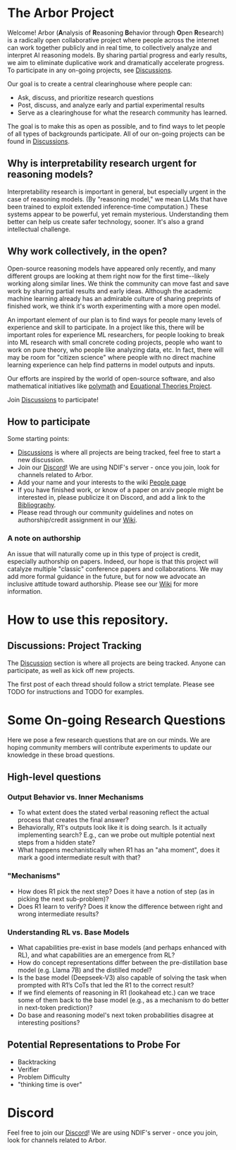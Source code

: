 # The Arbor Project

Welcome! 
Arbor (**A**nalysis of **R**easoning **B**ehavior through **O**pen **R**esearch)  is a radically open collaborative project where people across the internet can work together publicly and in real time, to collectively analyze and interpret AI reasoning models. 
By sharing partial progress and early results, we aim to eliminate duplicative work and dramatically accelerate progress.
To participate in any on-going projects, see [Discussions](https://github.com/ArborProject/arborproject.github.io/discussions).

Our goal is to create a central clearinghouse where people can:
* Ask, discuss, and prioritize research questions
* Post, discuss, and analyze early and partial experimental results
* Serve as a clearinghouse for what the research community has learned.
  
The goal is to make this as open as possible, and to find ways to let people of all types of backgrounds participate.
All of our on-going projects can be found in [Discussions](https://github.com/ArborProject/arborproject.github.io/discussions).

## Why is interpretability research urgent for reasoning models?

Interpretability research is important in general, but especially urgent in the case of reasoning models. (By "reasoning model," we mean LLMs that have been trained to exploit extended inference-time computation.) These systems appear to be powerful, yet remain mysterious. Understanding them better can help us create safer technology, sooner. It's also a grand intellectual challenge.


## Why work collectively, in the open?

Open-source reasoning models have appeared only recently, and many different groups are looking at them right now for the first time--likely working along similar lines. We think the community can move fast and save work by sharing partial results and early ideas. Although the academic machine learning already has an admirable culture of sharing preprints of finished work, we think it's worth experimenting with a more open model.

An important element of our plan is to find ways for people many levels of experience and skill to participate. In a project like this, there will be important roles for experience ML researchers, for people looking to break into ML research with  small concrete coding projects, people who want to work on pure theory, who people like analyzing data, etc. In fact, there will may be room for "citizen science" where people with no direct machine learning experience can help find patterns in model outputs and inputs.

Our efforts are inspired by the world of open-source software, and also mathematical initiatives like [polymath](https://en.wikipedia.org/wiki/Polymath_Project) and [Equational Theories Project](https://teorth.github.io/equational_theories).

Join [Discussions](https://github.com/ArborProject/arborproject.github.io/discussions) to participate!

## How to participate

Some starting points:

* [Discussions](https://github.com/ArborProject/arborproject.github.io/discussions) is where all projects are being tracked, feel free to start a new discussion.
* Join our [Discord](https://discord.gg/SeBdQbRPkA)! We are using NDIF's server - once you join, look for channels related to Arbor.
* Add your name and your interests to the wiki [People page](https://github.com/ArborProject/arborproject.github.io/wiki/People)
* If you have finished work, or know of a paper on arxiv people might be interested in, please publicize it on Discord, and add a link to the [Bibliography](https://github.com/ArborProject/arborproject.github.io/wiki/Bibliography).
* Please read through our community guidelines and notes on authorship/credit assignment in our [Wiki](https://github.com/ArborProject/arborproject.github.io/wiki/).


### A note on authorship

An issue that will naturally come up in this type of project is credit, especially authorship on papers. Indeed, our hope is that this project will catalyze multiple "classic" conference papers and collaborations. We may add more formal guidance in the future, but for now we advocate an inclusive attitude toward authorship.
Please see our [Wiki](https://github.com/ArborProject/arborproject.github.io/wiki/) for more information.


# How to use this repository.

## Discussions: Project Tracking

The [Discussion](https://github.com/ArborProject/arborproject.github.io/discussions) section is where all projects are being tracked.
Anyone can participate, as well as kick off new projects.

The first post of each thread should follow a strict template. Please see TODO for instructions and TODO for examples.


# Some On-going Research Questions

Here we pose a few research questions that are on our minds. We are hoping community members will contribute experiments to update our knowledge in these broad questions.

## High-level questions
### Output Behavior vs. Inner Mechanisms
* To what extent does the stated verbal reasoning reflect the actual process that creates the final answer?
* Behaviorally, R1's outputs look like it is doing search. Is it actually implementing search? E.g., can we probe out multiple potential next steps from a hidden state?
* What happens mechanistically when R1 has an "aha moment", does it mark a good intermediate result with that?

### "Mechanisms"
* How does R1 pick the next step? Does it have a notion of step (as in picking the next sub-problem)?
* Does R1 learn to verify? Does it know the difference between right and wrong intermediate results?

### Understanding RL vs. Base Models
* What capabilities pre-exist in base models (and perhaps enhanced with RL), and what capabilities are an emergence from RL?
* How do concept representations differ between the pre-distillation base model (e.g. Llama 7B) and the distilled model?
* Is the base model (Deepseek-V3) also capable of solving the task when prompted with R1’s CoTs that led the R1 to the correct result?
* If we find elements of reasoning in R1 (lookahead etc.) can we trace some of them back to the base model (e.g., as a mechanism to do better in next-token prediction)?
* Do base and reasoning model's next token probabilities disagree at interesting positions?

## Potential Representations to Probe For
* Backtracking
* Verifier
* Problem Difficulty
* "thinking time is over"

# Discord

Feel free to join our [Discord](https://discord.gg/SeBdQbRPkA)! We are using NDIF's server - once you join, look for channels related to Arbor.

